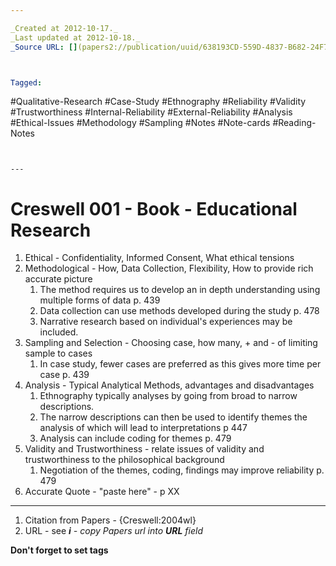 ```yaml
---

_Created at 2012-10-17._
_Last updated at 2012-10-18._
_Source URL: [](papers2://publication/uuid/638193CD-559D-4837-B682-24F784EE53E6)._



Tagged: 
```
#Qualitative-Research #Case-Study #Ethnography #Reliability #Validity #Trustworthiness #Internal-Reliability #External-Reliability #Analysis #Ethical-Issues #Methodology #Sampling #Notes #Note-cards #Reading-Notes
```


---
```


# Creswell 001 - Book - Educational Research


1.  Ethical - Confidentiality, Informed Consent, What ethical tensions
2.  Methodological - How, Data Collection, Flexibility, How to provide rich accurate picture
    1.  The method requires us to develop an in depth understanding using multiple forms of data p. 439
    2.  Data collection can use methods developed during the study p. 478
    3.  Narrative research based on individual's experiences may be included.
3.  Sampling and Selection - Choosing case, how many, + and - of limiting sample to cases
    1.  In case study, fewer cases are preferred as this gives more time per case p. 439
4.  Analysis - Typical Analytical Methods, advantages and disadvantages
    1.  Ethnography typically analyses by going from broad to narrow descriptions.
    2.  The narrow descriptions can then be used to identify themes the analysis of which will lead to interpretations p 447
    3.  Analysis can include coding for themes p. 479
5.  Validity and Trustworthiness - relate issues of validity and trustworthiness to the philosophical background
    1.  Negotiation of the themes, coding, findings may improve reliability p. 479
6.  Accurate Quote - "paste here" - p XX

* * *

1.  Citation from Papers - {Creswell:2004wl}
2.  URL - see _**i** - copy Papers url into **URL** field_

**Don't forget to set tags**

